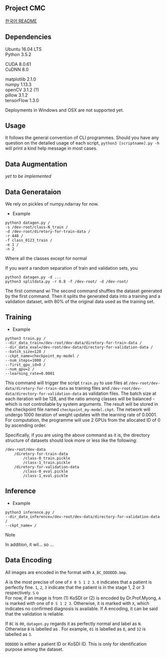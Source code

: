 ## Project CMC
[한국어 README](./README.ko.md)

## Dependencies
Ubuntu 16.04 LTS<br>
Python 3.5.2<br>

CUDA 8.0.61<br>
CuDNN 8.0<br>

matplotlib 2.1.0<br>
numpy 1.13.3<br>
openCV 3.1.2 (?)<br>
pillow 3.1.2<br>
tensorFlow 1.3.0<br>

Deployments in Windows and OSX are not supported yet.

## Usage
It follows the general convention of CLI programmes. Should you have any question on the detailed usage of each script, `python3 [scriptname].py -h` will print a kind help message in most cases.

## Data Augmentation
*yet to be implemented*

## Data Generataion
We rely on pickles of numpy.ndarray for now. 

* Example
```
python3 datagen.py /
-s /dev-root/class-N_train /
-d /dev-root/diretory-for-train-data /
-r 448 /
-f class_0123_train /
-e 1 /
-n 2
```
Where all the classes except for normal


If you want a random separation of train and validation sets, you 
```
python3 datagen.py -d ... 
python3 splitdata.py -r 0.8 -f /dev-root/ -d /dev-root/ 
```
The first command wi
The second command shuffles the dataset generated by the first command. Then it splits the generated data into a training and a validation dataset, with 80% of the original data used as the training set. 

## Training

* Example
```
python3 train.py /
--dir_data_train=/dev-root/dev-data/diretory-for-train-data /
--dir_data_eval=/dev-root/dev-data/directory-for-validation-data /
--batch_size=128 /
--ckpt_name=checkpoint_my-model /
--num_steps=1000 /
--first_gpu_id=0 /
--num_gpu=2 /
--learning_rate=0.0001
```
This command will trigger the script `train.py` to use files at `/dev-root/dev-data/diretory-for-train-data` as training files and `/dev-root/dev-data/directory-for-validation-data` as validation files. The batch size at each iteration will be 128, and the ratio among classes will be balanced - which is not controllable by system arguments. The result will be stored in the checkpoint file named `checkpoint_my-model.ckpt`. The network will undergo 1000 iteration of weight updates with the learning rate of 0.0001. For computation, the programme will use 2 GPUs from the allocated ID of 0 by ascending order.

Specifically, if you are using the above command as it is, the directory structure of datasets should look more or less like the following:
```
/dev-root/dev-data
	/diretory-for-train-data
		/class-0_train.pickle
		/class-1_train.pickle
	/diretory-for-validation-data
		/class-0_eval.pickle
		/class-1_eval.pickle
```

## Inference

* Example
```
python3 inference.py /
--dir_data_inference=/dev-root/dev-data/directory-for-validation-data /
--ckpt_name= /
```
Note


In addition, it wil... so ...

## Data Encoding
All images are encoded in the format with `A_BC_DDDDDD.bmp`. 

A is the most precise of   one of `X 0 S 1 2 3`. `0` indicates that a patient is perfectly fine. `1`, `2`, `3` indicate that the patient is in the stage 1, 2 or 3 respectively. `S` o  
For now, if an image is from (1) KoSDI or (2) is encoded by Dr.Prof.Myong, `A` is marked with one of `0 S 1 2 3`. Otherwise, it is marked with `X`, which indicates no confirmed diagnosis is available.
If A encoding, it can be said that the validation is reliable.

If `BC` is `00`, `datagen.py` regards it as perfectly normal and label as `N`. Otherwise `B` is labelled as  . For example, `01` is labelled as `0`, and `32` is labelled as `3`.

`DDDDDD` is either a patient ID or KoSDI ID. This is only for identification purpose among the dataset.